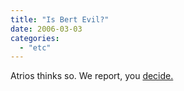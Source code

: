 ```yaml
---
title: "Is Bert Evil?"
date: 2006-03-03
categories: 
  - "etc"
---
```


Atrios thinks so. We report, you [decide.](http://atrios.blogspot.com/2006_02_26_atrios_archive.html#114127599953552445)
